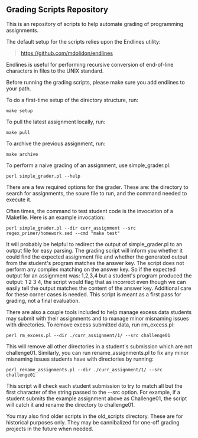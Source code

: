 Grading Scripts Repository
----------------------------

This is an repository of scripts to help automate grading of programming assignments. 

The default setup for the scripts relies upon the Endlines utility:

> https://github.com/mdolidon/endlines

Endlines is useful for performing recursive conversion of end-of-line characters in files to the UNIX standard.

Before running the grading scripts, please make sure you add endlines to your path.

To do a first-time setup of the directory structure, run:

```
make setup
```

To pull the latest assignment locally, run:

```
make pull
```

To archive the previous assignment, run:

```
make archive
```

To perform a naive grading of an assignment, use simple_grader.pl:

```
perl simple_grader.pl --help
```

There are a few required options for the grader. These are: the directory to search for assignments, the soure file to run, and the command needed to execute it.

Often times, the command to test student code is the invocation of a Makefile. Here is an example invocation:

```
perl simple_grader.pl --dir curr_assignment --src regex_primer/homework.sed --cmd "make test"
```

It will probably be helpful to redirect the output of simple_grader.pl to an output file for easy parsing. The grading script will inform you whether it could find the expected assignment file and whether the generated output from the student's program matches the answer key. The script does not perform any complex matching on the answer key. So if the expected output for an assignment was: 1,2,3,4 but a student's program produced the output: 1 2 3 4, the script would flag that as incorrect even though we can easily tell the output matches the content of the answer key. Additional care for these corner cases is needed. This script is meant as a first pass for grading, not a final evaluation.

There are also a couple tools included to help manage excess data students may submit with their assignments and to manage minor misnaming issues with directories. To remove excess submitted data, run rm_excess.pl:

```
perl rm_excess.pl --dir ./curr_assignment/1/ --src challenge01
```

This will remove all other directories in a student's submission which are not challenge01. Similarly, you can run rename_assignments.pl to fix any minor misnaming issues students have with directories by running:

```
perl rename_assignments.pl --dir ./curr_assignment/1/ --src challenge01
```

This script will check each student submission to try to match all but the first character of the string passed to the --src option. For example, if a student submits the example assignment above as Challenge01, the script will catch it and rename the directory to challenge01.

You may also find older scripts in the old_scripts directory. These are for historical purposes only. They may be cannibalized for one-off grading projects in the future when needed.
